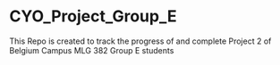# CYO_Project_Group_E
This Repo is created to track the progress of and complete  Project 2 of Belgium Campus MLG 382 Group E students 
